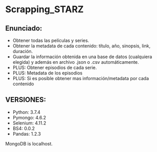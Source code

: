 # Scrapping_STARZ

## Enunciado:
- Obtener todas las películas y series.
- Obtener la metadata de cada contenido: título, año, sinopsis, link, duración.
- Guardar la información obtenida en una base de datos (cualquiera elegida) y además en archivo .json o .csv automáticamente.
- PLUS: Obtener episodios de cada serie.
- PLUS: Metadata de los episodios
- PLUS: Si es posible obtener mas información/metadata por cada contenido

## VERSIONES:
- Python: 3.7.4
- Pymongo: 4.6.2
- Selenium: 4.11.2
- BS4: 0.0.2
- Pandas: 1.2.3

MongoDB is localhost.